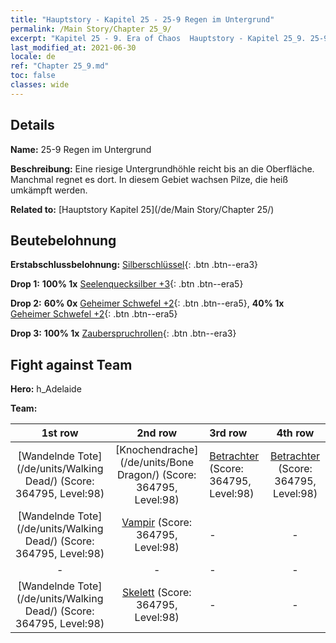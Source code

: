 ```yaml
---
title: "Hauptstory - Kapitel 25 - 25-9 Regen im Untergrund"
permalink: /Main Story/Chapter 25_9/
excerpt: "Kapitel 25 - 9. Era of Chaos  Hauptstory - Kapitel 25_9. 25-9 Regen im Untergrund"
last_modified_at: 2021-06-30
locale: de
ref: "Chapter 25_9.md"
toc: false
classes: wide
---
```


## Details

 **Name:** 25-9 Regen im Untergrund

 **Beschreibung:** Eine riesige Untergrundhöhle reicht bis an die Oberfläche. Manchmal regnet es dort. In diesem Gebiet wachsen Pilze, die heiß umkämpft werden.

 **Related to:** [Hauptstory Kapitel 25](/de/Main Story/Chapter 25/)

## Beutebelohnung

 **Erstabschlussbelohnung:** [Silberschlüssel](/ItemsDE/con_693/){: .btn .btn--era3}

 **Drop 1:** **100% 1x** [Seelenquecksilber +3](/ItemsDE/mat_84/){: .btn .btn--era5}

 **Drop 2:** **60% 0x** [Geheimer Schwefel +2](/ItemsDE/mat_78/){: .btn .btn--era5}, **40% 1x** [Geheimer Schwefel +2](/ItemsDE/mat_78/){: .btn .btn--era5}

 **Drop 3:** **100% 1x** [Zauberspruchrollen](/ItemsDE/con_694/){: .btn .btn--era3}


## Fight against Team
 **Hero:** h_Adelaide

 **Team:**


  | 1st row | 2nd row | 3rd row | 4th row |
  |:----:|:----:|:----|:----:|
  | [Wandelnde Tote](/de/units/Walking Dead/) (Score: 364795, Level:98)  | [Knochendrache](/de/units/Bone Dragon/) (Score: 364795, Level:98)  | [Betrachter](/de/units/Beholder/) (Score: 364795, Level:98)  | [Betrachter](/de/units/Beholder/) (Score: 364795, Level:98)  |
  | [Wandelnde Tote](/de/units/Walking Dead/) (Score: 364795, Level:98)  | [Vampir](/de/units/Vampire/) (Score: 364795, Level:98)  | - | - |
  | - | - | - | - |
  | [Wandelnde Tote](/de/units/Walking Dead/) (Score: 364795, Level:98)  | [Skelett](/de/units/Skeleton/) (Score: 364795, Level:98)  | - | - |


